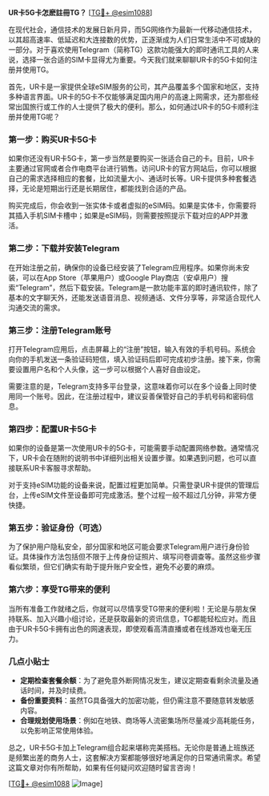 **UR卡5G卡怎麽註冊TG？** [[TG💪+ @esim1088](https://t.me/s/esim1088)]

在现代社会，通信技术的发展日新月异，而5G网络作为最新一代移动通信技术，以其超高速率、低延迟和大连接数的优势，正逐渐成为人们日常生活中不可或缺的一部分。对于喜欢使用Telegram（简称TG）这款功能强大的即时通讯工具的人来说，选择一张合适的SIM卡显得尤为重要。今天我们就来聊聊UR卡的5G卡如何注册并使用TG。

首先，UR卡是一家提供全球eSIM服务的公司，其产品覆盖多个国家和地区，支持多种语言界面。UR卡的5G卡不仅能够满足国内用户的高速上网需求，还为那些经常出国旅行或工作的人士提供了极大的便利。那么，如何通过UR卡的5G卡顺利注册并使用TG呢？

### **第一步：购买UR卡5G卡**

如果你还没有UR卡5G卡，第一步当然是要购买一张适合自己的卡。目前，UR卡主要通过官网或者合作电商平台进行销售。访问UR卡的官方网站后，你可以根据自己的需求选择相应的套餐，比如流量大小、通话时长等。UR卡提供多种套餐选择，无论是短期出行还是长期居住，都能找到合适的产品。

购买完成后，你会收到一张实体卡或者虚拟的eSIM码。如果是实体卡，你需要将其插入手机SIM卡槽中；如果是eSIM码，则需要按照提示下载对应的APP并激活。

### **第二步：下载并安装Telegram**

在开始注册之前，确保你的设备已经安装了Telegram应用程序。如果你尚未安装，可以在App Store（苹果用户）或Google Play商店（安卓用户）搜索“Telegram”，然后下载安装。Telegram是一款功能丰富的即时通讯软件，除了基本的文字聊天外，还能发送语音消息、视频通话、文件分享等，非常适合现代人沟通交流的需求。

### **第三步：注册Telegram账号**

打开Telegram应用后，点击屏幕上的“注册”按钮，输入有效的手机号码。系统会向你的手机发送一条验证码短信，填入验证码后即可完成初步注册。接下来，你需要设置用户名和个人头像，这一步可以根据个人喜好自由设定。

需要注意的是，Telegram支持多平台登录，这意味着你可以在多个设备上同时使用同一个账号。因此，在注册过程中，建议妥善保管好自己的手机号码和密码信息。

### **第四步：配置UR卡5G卡**

如果你的设备是第一次使用UR卡的5G卡，可能需要手动配置网络参数。通常情况下，UR卡会在随附的说明书中详细列出相关设置步骤。如果遇到问题，也可以直接联系UR卡客服寻求帮助。

对于支持eSIM功能的设备来说，配置过程更加简单。只需登录UR卡提供的管理后台，上传eSIM文件至设备即可完成激活。整个过程一般不超过几分钟，非常方便快捷。

### **第五步：验证身份（可选）**

为了保护用户隐私安全，部分国家和地区可能会要求Telegram用户进行身份验证。具体操作方法包括但不限于上传身份证照片、填写问卷调查等。虽然这些步骤看似繁琐，但它们确实有助于提升账户安全性，避免不必要的麻烦。

### **第六步：享受TG带来的便利**

当所有准备工作就绪之后，你就可以尽情享受TG带来的便利啦！无论是与朋友保持联系、加入兴趣小组讨论，还是获取最新的资讯信息，TG都能轻松应对。而且由于UR卡5G卡拥有出色的网速表现，即使观看高清直播或者在线游戏也毫无压力。

### **几点小贴士**

- **定期检查套餐余额**：为了避免意外断网情况发生，建议定期查看剩余流量及通话时间，并及时续费。
- **备份重要资料**：虽然TG具备强大的加密功能，但仍需注意不要随意转发敏感内容。
- **合理规划使用场景**：例如在地铁、商场等人流密集场所尽量减少高耗能任务，以免影响正常使用体验。

总之，UR卡5G卡加上Telegram组合起来堪称完美搭档。无论你是普通上班族还是频繁出差的商务人士，这套解决方案都能够很好地满足你的日常通讯需求。希望这篇文章对你有所帮助，如果有任何疑问欢迎随时留言咨询！

[[TG💪+ @esim1088](https://t.me/s/esim1088) ![Image](https://i.postimg.cc/4NQfJmqS/Snipaste-2025-05-13-00-14-12.png)]